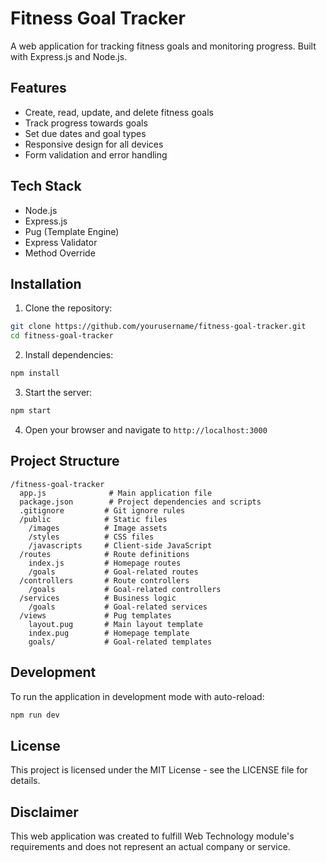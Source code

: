 # Fitness Goal Tracker

A web application for tracking fitness goals and monitoring progress. Built with Express.js and Node.js.

## Features

- Create, read, update, and delete fitness goals
- Track progress towards goals
- Set due dates and goal types
- Responsive design for all devices
- Form validation and error handling

## Tech Stack

- Node.js
- Express.js
- Pug (Template Engine)
- Express Validator
- Method Override

## Installation

1. Clone the repository:
```bash
git clone https://github.com/yourusername/fitness-goal-tracker.git
cd fitness-goal-tracker
```

2. Install dependencies:
```bash
npm install
```

3. Start the server:
```bash
npm start
```

4. Open your browser and navigate to `http://localhost:3000`

## Project Structure

```
/fitness-goal-tracker
  app.js              # Main application file
  package.json        # Project dependencies and scripts
  .gitignore         # Git ignore rules
  /public            # Static files
    /images          # Image assets
    /styles          # CSS files
    /javascripts     # Client-side JavaScript
  /routes            # Route definitions
    index.js         # Homepage routes
    /goals           # Goal-related routes
  /controllers       # Route controllers
    /goals           # Goal-related controllers
  /services          # Business logic
    /goals           # Goal-related services
  /views             # Pug templates
    layout.pug       # Main layout template
    index.pug        # Homepage template
    goals/           # Goal-related templates
```

## Development

To run the application in development mode with auto-reload:

```bash
npm run dev
```

## License

This project is licensed under the MIT License - see the LICENSE file for details.

## Disclaimer

This web application was created to fulfill Web Technology module's requirements and does not represent an actual company or service. 